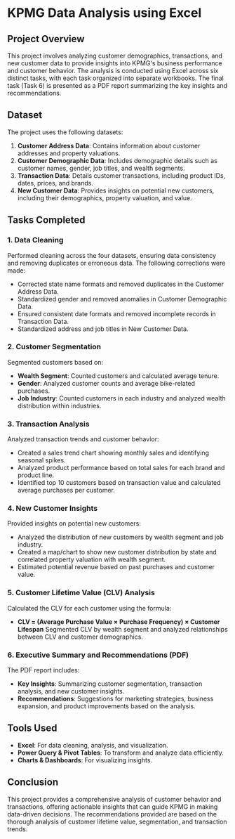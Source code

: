 # KPMG Data Analysis using Excel

## Project Overview
This project involves analyzing customer demographics, transactions, and new customer data to provide insights into KPMG's business performance and customer behavior. The analysis is conducted using Excel across six distinct tasks, with each task organized into separate workbooks. The final task (Task 6) is presented as a PDF report summarizing the key insights and recommendations.

## Dataset
The project uses the following datasets:
1. **Customer Address Data**: Contains information about customer addresses and property valuations.
2. **Customer Demographic Data**: Includes demographic details such as customer names, gender, job titles, and wealth segments.
3. **Transaction Data**: Details customer transactions, including product IDs, dates, prices, and brands.
4. **New Customer Data**: Provides insights on potential new customers, including their demographics, property valuation, and value.

## Tasks Completed
### 1. Data Cleaning
Performed cleaning across the four datasets, ensuring data consistency and removing duplicates or erroneous data. The following corrections were made:
- Corrected state name formats and removed duplicates in the Customer Address Data.
- Standardized gender and removed anomalies in Customer Demographic Data.
- Ensured consistent date formats and removed incomplete records in Transaction Data.
- Standardized address and job titles in New Customer Data.

### 2. Customer Segmentation
Segmented customers based on:
- **Wealth Segment**: Counted customers and calculated average tenure.
- **Gender**: Analyzed customer counts and average bike-related purchases.
- **Job Industry**: Counted customers in each industry and analyzed wealth distribution within industries.

### 3. Transaction Analysis
Analyzed transaction trends and customer behavior:
- Created a sales trend chart showing monthly sales and identifying seasonal spikes.
- Analyzed product performance based on total sales for each brand and product line.
- Identified top 10 customers based on transaction value and calculated average purchases per customer.

### 4. New Customer Insights
Provided insights on potential new customers:
- Analyzed the distribution of new customers by wealth segment and job industry.
- Created a map/chart to show new customer distribution by state and correlated property valuation with wealth segment.
- Estimated potential revenue based on past purchases and customer value.

### 5. Customer Lifetime Value (CLV) Analysis
Calculated the CLV for each customer using the formula:
- **CLV = (Average Purchase Value × Purchase Frequency) × Customer Lifespan**
Segmented CLV by wealth segment and analyzed relationships between CLV and customer demographics.

### 6. Executive Summary and Recommendations (PDF)
The PDF report includes:
- **Key Insights**: Summarizing customer segmentation, transaction analysis, and new customer insights.
- **Recommendations**: Suggestions for marketing strategies, business expansion, and product improvements based on the analysis.




## Tools Used
- **Excel**: For data cleaning, analysis, and visualization.
- **Power Query & Pivot Tables**: To transform and analyze data efficiently.
- **Charts & Dashboards**: For visualizing insights.

## Conclusion
This project provides a comprehensive analysis of customer behavior and transactions, offering actionable insights that can guide KPMG in making data-driven decisions. The recommendations provided are based on the thorough analysis of customer lifetime value, segmentation, and transaction trends.

